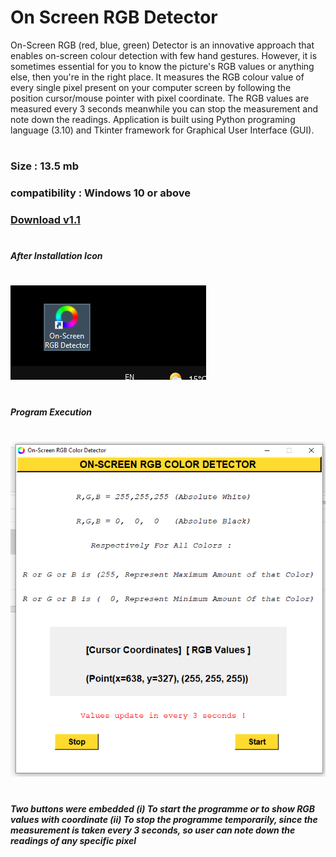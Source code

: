# On Screen RGB Detector
On-Screen RGB (red, blue, green) Detector is an innovative approach that enables on-screen colour detection with few hand gestures. 
However, it is sometimes essential for you to know the picture's RGB values or anything else, then you're in the right place. 
It measures the RGB colour value of every single pixel present on your computer screen by following the position cursor/mouse pointer with pixel coordinate.
The RGB values are measured every 3 seconds meanwhile you can stop the measurement and note down the readings.
Application is built using Python programing language (3.10) and Tkinter framework for Graphical User Interface (GUI).
#
### Size : 13.5 mb 
### compatibility : Windows 10 or above
### [Download v1.1](https://github.com/4BH1J337/On-Screen-RGB-Detector/releases/download/v1.1/On-Screen.RGB.Detector_setup.exe)
#

**_After Installation Icon_**
#
![after installation icon](after-installation1.png)
#
**_Program Execution_**
#
![Running](input%20and%20output1.png)
#
**_Two buttons were embedded (i) To start the programme or to show RGB values with coordinate (ii) To stop the programme temporarily, since the measurement is taken every 3 seconds, so user can note down the readings of any specific pixel_**
#
#
